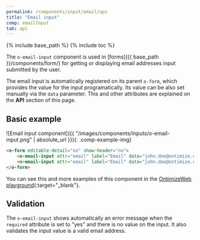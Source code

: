 ```yaml
---
permalink: /components/input/email/api
title: "Email input"
comp: emailInput
tab: api
---
```


{% include base_path %}
{% include toc %}

The `o-email-input` component is used in [forms]({{ base_path }}/components/form/) for getting or displaying email addresses input submitted by the user.

The email input is automatically registered on its parent `o-form`, which provides the value for the input programatically. Its value can be also set manually via the `data` parameter. This and other attributes are explained on the **API** section of this page.

## Basic example
![Email input component]({{ "/images/components/inputs/o-email-input.png" | absolute_url }}){: .comp-example-img}

```html
<o-form editable-detail="no" show-header="no">
    <o-email-input attr="email" label="Email" data="john.doe@ontimize.com" read-only="no" required="yes"></o-email-input>
    <o-email-input attr="email" label="Email" data="john.doe@ontimize.com" enabled="no"></o-text-input>
</o-form>
```
You can see this and more examples of this component in the [OntimizeWeb playground]({{site.playgroundurl}}/main/inputs/email){:target="_blank"}.

## Validation
The `o-email-input` shows automatically an error message when the `required` attribute is set to "yes" and there is no value on the input. It also validates the input value is a valid email address.
